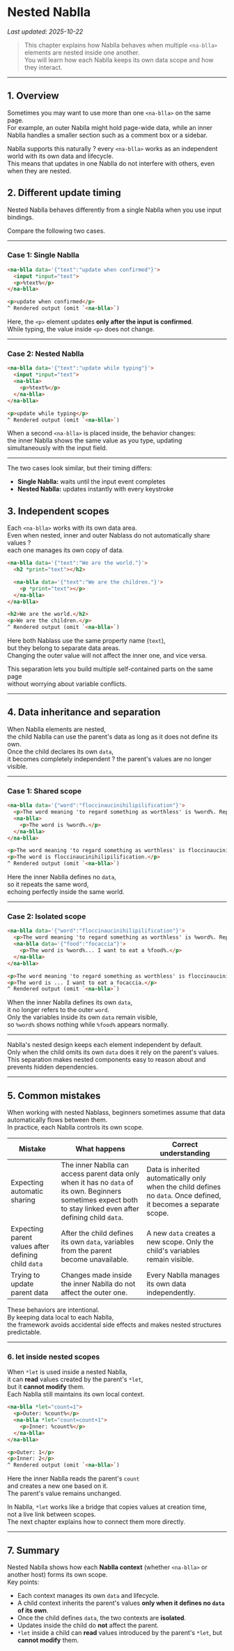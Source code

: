 # Nested Nablla  
_Last updated: 2025-10-22_

> This chapter explains how Nablla behaves when multiple `<na-blla>` elements are nested inside one another.  
> You will learn how each Nablla keeps its own data scope and how they interact.

---

## 1. Overview

Sometimes you may want to use more than one `<na-blla>` on the same page.  
For example, an outer Nablla might hold page-wide data, while an inner Nablla handles a smaller section such as a comment box or a sidebar.  

Nablla supports this naturally ? every `<na-blla>` works as an independent world with its own data and lifecycle.  
This means that updates in one Nablla do not interfere with others, even when they are nested.

## 2. Different update timing

Nested Nablla behaves differently from a single Nablla when you use input bindings.

Compare the following two cases.

---

### Case 1: Single Nablla

```html
<na-blla data='{"text":"update when confirmed"}'>
  <input *input="text">
  <p>%text%</p>
</na-blla>

<p>update when confirmed</p>
^ Rendered output (omit `<na-blla>`)
```

Here, the `<p>` element updates **only after the input is confirmed**.  
While typing, the value inside `<p>` does not change.

---

### Case 2: Nested Nablla

```html
<na-blla data='{"text":"update while typing"}'>
  <input *input="text">
  <na-blla>
    <p>%text%</p>
  </na-blla>
</na-blla>

<p>update while typing</p>
^ Rendered output (omit `<na-blla>`)
```

When a second `<na-blla>` is placed inside, the behavior changes:  
the inner Nablla shows the same value as you type, updating simultaneously with the input field.

---

The two cases look similar, but their timing differs:
- **Single Nablla:** waits until the input event completes  
- **Nested Nablla:** updates instantly with every keystroke

## 3. Independent scopes

Each `<na-blla>` works with its own data area.  
Even when nested, inner and outer Nablass do not automatically share values ?  
each one manages its own copy of data.

```html
<na-blla data='{"text":"We are the world."}'>
  <h2 *print="text"></h2>

  <na-blla data='{"text":"We are the children."}'>
    <p *print="text"></p>
  </na-blla>
</na-blla>

<h2>We are the world.</h2>
<p>We are the children.</p>
^ Rendered output (omit `<na-blla>`)
```

Here both Nablass use the same property name (`text`),  
but they belong to separate data areas.  
Changing the outer value will not affect the inner one, and vice versa.

This separation lets you build multiple self-contained parts on the same page  
without worrying about variable conflicts.

---

## 4. Data inheritance and separation

When Nablla elements are nested,  
the child Nablla can use the parent's data as long as it does not define its own.  
Once the child declares its own `data`,  
it becomes completely independent ? the parent's values are no longer visible.

---

### Case 1: Shared scope 

```html
<na-blla data='{"word":"floccinaucinihilipilification"}'>
  <p>The word meaning 'to regard something as worthless' is %word%. Repeat.</p>
  <na-blla>
    <p>The word is %word%.</p>
  </na-blla>
</na-blla>

<p>The word meaning 'to regard something as worthless' is floccinaucinihilipilification. Repeat.</p>
<p>The word is floccinaucinihilipilification.</p>
^ Rendered output (omit `<na-blla>`)
```

Here the inner Nablla defines no `data`,  
so it repeats the same word,  
echoing perfectly inside the same world.

---

### Case 2: Isolated scope

```html
<na-blla data='{"word":"floccinaucinihilipilification"}'>
  <p>The word meaning 'to regard something as worthless' is %word%. Repeat.</p>
  <na-blla data='{"food":"focaccia"}'>
    <p>The word is %word%... I want to eat a %food%.</p>
  </na-blla>
</na-blla>

<p>The word meaning 'to regard something as worthless' is floccinaucinihilipilification. Repeat.</p>
<p>The word is ... I want to eat a focaccia.</p>
^ Rendered output (omit `<na-blla>`)
```

When the inner Nablla defines its own `data`,  
it no longer refers to the outer `word`.  
Only the variables inside its own `data` remain visible,  
so `%word%` shows nothing while `%food%` appears normally.

---

Nablla's nested design keeps each element independent by default.  
Only when the child omits its own `data` does it rely on the parent's values.  
This separation makes nested components easy to reason about and prevents hidden dependencies.

---

## 5. Common mistakes

When working with nested Nablass, beginners sometimes assume that data automatically flows between them.  
In practice, each Nablla controls its own scope.

| Mistake | What happens | Correct understanding |
|----------|---------------|------------------------|
| Expecting automatic sharing | The inner Nablla can access parent data only when it has no `data` of its own. Beginners sometimes expect both to stay linked even after defining child `data`. | Data is inherited automatically only when the child defines no `data`. Once defined, it becomes a separate scope. |
| Expecting parent values after defining child `data` | After the child defines its own `data`, variables from the parent become unavailable. | A new `data` creates a new scope. Only the child's variables remain visible. |
| Trying to update parent data | Changes made inside the inner Nablla do not affect the outer one. | Every Nablla manages its own data independently. |

These behaviors are intentional.  
By keeping data local to each Nablla,  
the framework avoids accidental side effects and makes nested structures predictable.

---

### 6. let inside nested scopes

When `*let` is used inside a nested Nablla,  
it can **read** values created by the parent's `*let`,  
but it **cannot modify** them.  
Each Nablla still maintains its own local context.

```html
<na-blla *let="count=1">
  <p>Outer: %count%</p>
  <na-blla *let="count=count+1">
    <p>Inner: %count%</p>
  </na-blla>
</na-blla>

<p>Outer: 1</p>
<p>Inner: 2</p>
^ Rendered output (omit `<na-blla>`)
```

Here the inner Nablla reads the parent's `count`  
and creates a new one based on it.  
The parent's value remains unchanged.

In Nablla, `*let` works like a bridge that copies values at creation time,  
not a live link between scopes.  
The next chapter explains how to connect them more directly.

---

## 7. Summary

Nested Nablla shows how each **Nablla context** (whether `<na-blla>` or another host) forms its own scope.  
Key points:

- Each context manages its own `data` and lifecycle.  
- A child context inherits the parent's values **only when it defines no `data` of its own**.  
- Once the child defines `data`, the two contexts are **isolated**.  
- Updates inside the child do **not** affect the parent.  
- `*let` inside a child can **read** values introduced by the parent's `*let`, but **cannot modify** them.
